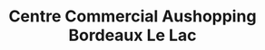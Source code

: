 ---
title: "Centre Commercial Aushopping Bordeaux Le Lac"
url: /bordeaux/centre-commercial-aushopping-bordeaux-le-lac/
shop: Einkaufszentrum
---